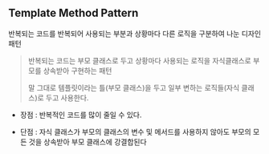## Template Method Pattern

반복되는 코드를 반복되어 사용되는 부분과 상황마다 다른 로직을 구분하여 나눈 디자인 패턴   
 

> 반복되는 코드는 부모 클래스로 두고 상황마다 사용되는 로직을 자식클래스로 부모를 상속받아 구현하는 패턴 
>  
> 말 그대로 템플릿이라는 틀(부모 클래스)을 두고 일부 변하는 로직들(자식 클래스)로 두고 사용한다. 

- 장점 : 반복적인 코드를 많이 줄일 수 있다.

- 단점 : 자식 클래스가 부모의 클래스의 변수 및 메서드를 사용하지 않아도 부모의 모든 것을 상속받아 부모 클래스에 강결합된다  
